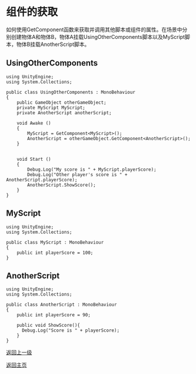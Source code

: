 # 组件的获取
如何使用GetComponent函数来获取并调用其他脚本或组件的属性。在场景中分别创建物体A和物体B，物体A挂载UsingOtherComponents脚本以及MyScript脚本，物体B挂载AnotherScript脚本。

## UsingOtherComponents

```
using UnityEngine;
using System.Collections;

public class UsingOtherComponents : MonoBehaviour
{
    public GameObject otherGameObject;    
    private MyScript MyScript;
    private AnotherScript anotherScript;
    
    void Awake ()
    {
        MyScript = GetComponent<MyScript>();
        AnotherScript = otherGameObject.GetComponent<AnotherScript>();
    }
    
    
    void Start ()
    {
        Debug.Log("My score is " + MyScript.playerScore);
        Debug.Log("Other player's score is " + AnotherScript.playerScore);
        AnotherScript.ShowScore();
    }
}
```
## MyScript
```
using UnityEngine;
using System.Collections;

public class MyScript : MonoBehaviour
{
    public int playerScore = 100;
}
```
## AnotherScript
```
using UnityEngine;
using System.Collections;

public class AnotherScript : MonoBehaviour
{
    public int playerScore = 90;
    
    public void ShowScore(){
      Debug.Log("Score is " + playerScore);
    }
}
```

[返回上一级](/Scripting/Beginner-Gameplay-Scripting.md)

[返回主页](/README.md)
